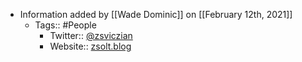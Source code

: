 - Information added by [[Wade Dominic]] on [[February 12th, 2021]]
    - Tags:: #People
        - Twitter:: [@zsviczian](https://twitter.com/zsviczian)
        - Website:: [zsolt.blog](https://www.zsolt.blog/)
